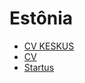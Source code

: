 # Estônia

* [CV KESKUS](https://www.cvkeskus.ee)
* [CV](https://www.cv.ee)
* [Startus](https://www.startus.cc)
